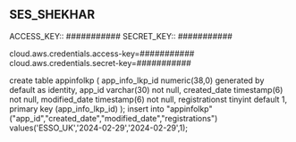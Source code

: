 SES_SHEKHAR
------------
ACCESS_KEY:: ###########
SECRET_KEY:: ###########


cloud.aws.credentials.access-key=###########
cloud.aws.credentials.secret-key=###########








create table appinfolkp (
        app_info_lkp_id numeric(38,0) generated by default as identity,
        app_id varchar(30) not null,
        created_date timestamp(6) not null,
        modified_date timestamp(6) not null,
        registrationst tinyint default 1,
        primary key (app_info_lkp_id)
    );
insert into "appinfolkp"("app_id","created_date","modified_date","registrations")  values('ESSO_UK','2024-02-29','2024-02-29',1);
